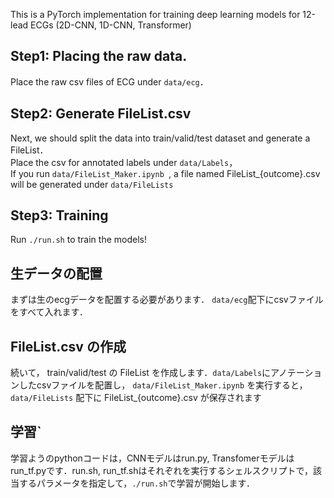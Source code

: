 This is a PyTorch implementation for training deep learning models for 12-lead ECGs (2D-CNN, 1D-CNN, Transformer)

## Step1: Placing the raw data.

Place the raw csv files of ECG under `data/ecg`．

## Step2: Generate FileList.csv

Next, we should split the data into train/valid/test dataset and generate a FileList．<br>
Place the csv for annotated labels under `data/Labels`，<br>
If you run `data/FileList_Maker.ipynb `, a file named FileList_{outcome}.csv will be generated under `data/FileLists`

## Step3: Training
Run `./run.sh` to train the models!<br>




## 生データの配置

まずは生のecgデータを配置する必要があります．
`data/ecg`配下にcsvファイルをすべて入れます．

## FileList.csv の作成

続いて， train/valid/test の FileList を作成します．`data/Labels`にアノテーションしたcsvファイルを配置し，
` data/FileList_Maker.ipynb ` を実行すると，`data/FileLists` 配下に FileList_{outcome}.csv が保存されます

## 学習`
学習ようのpythonコードは，CNNモデルはrun.py, Transfomerモデルはrun_tf.pyです．run.sh, run_tf.shはそれぞれを実行するシェルスクリプトで，該当するパラメータを指定して，`./run.sh`で学習が開始します．
